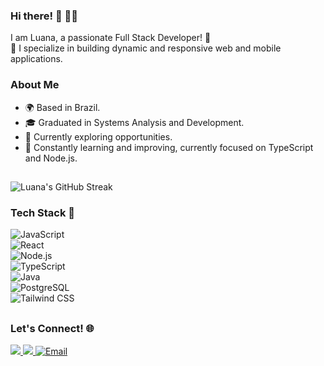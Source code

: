 ### Hi there! 👋 :sparkling_heart::sparkles:
I am Luana, a passionate Full Stack Developer! 🚀  
🌟 I specialize in building dynamic and responsive web and mobile applications.

### About Me  
- 🌍 Based in Brazil.
- 🎓 Graduated in Systems Analysis and Development.
- 💼 Currently exploring opportunities.
- 🌱 Constantly learning and improving, currently focused on TypeScript and Node.js.

##

<div>
  <img align="center" src="https://github-readme-streak-stats.herokuapp.com/?user=lluanaa&theme=highcontrast" alt="Luana's GitHub Streak" />
</div>
  
### Tech Stack 🚀  
![JavaScript](https://img.shields.io/badge/JavaScript-F7DF1E?style=for-the-badge&logo=javascript&logoColor=black)  
![React](https://img.shields.io/badge/React-20232A?style=for-the-badge&logo=react&logoColor=61DAFB)  
![Node.js](https://img.shields.io/badge/Node.js-339933?style=for-the-badge&logo=node.js&logoColor=white)  
![TypeScript](https://img.shields.io/badge/TypeScript-007ACC?style=for-the-badge&logo=typescript&logoColor=white)  
![Java](https://img.shields.io/badge/Java-007396?style=for-the-badge&logo=java&logoColor=white)  
![PostgreSQL](https://img.shields.io/badge/PostgreSQL-336791?style=for-the-badge&logo=postgresql&logoColor=white)  
![Tailwind CSS](https://img.shields.io/badge/Tailwind_CSS-38B2AC?style=for-the-badge&logo=tailwind-css&logoColor=white)
  
##

### Let's Connect! 🌐
<div> 
 <a href="https://www.instagram.com/lluan.aa/" target="_blank">
   <img src="https://img.shields.io/badge/-Instagram-%23E4405F?style=for-the-badge&logo=instagram&logoColor=white" target="_blank">
 </a>
 <a href="https://www.linkedin.com/in/luana-da-silva-fb/" target="_blank">
   <img src="https://img.shields.io/badge/-LinkedIn-%230077B5?style=for-the-badge&logo=linkedin&logoColor=white" target="_blank">
 </a>
 <a href="mailto:ltylik13@gmail.com" target="_blank">
   <img src="https://img.shields.io/badge/-Email-%23FF0000?style=for-the-badge&logo=gmail&logoColor=white" alt="Email">
 </a>
</div>
